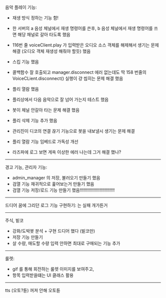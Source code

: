 음악 플레이 기능:

* 재생 방식 정하는 기능 함!
* 한 서버의 a 음성 체널에서 재생 명령어를 쓴후,
  b 음성 체널에서 재생 명령어를 쓰면 해당 채널로 갈아 타도록 했음
* 116번 줄 voiceClient.play 가 입력받은 오디오 소스 객체를 해제해서
  생기는 문제 해결 (오디오 객체 재생성 해줘야 할듯) 했음
* 스킵 기능 했음
* 콜백함수 잘 호출되고 manager.disconnect 에러 없는데도
  딱 158 번줄의 VoiceCLient.disconnect() 실행이 걍 씹히는 문제 해결 했음
* 플리 열람 했음
* 플리상에서 다음 음악으로 잘 넘어 가는지 테스트 했음
* 봇이 체널 안갈아 타는 문제 해결 했음
* 플리 삭제 기능 추가 했음

* 관리진이 디코의 연결 끊기 기능으로 봇을 내보낼시 생기는 문제 해결
* 플리 열람 기능 임베드로 가독성 개선
* 라즈파에 로그 보면 게쏙 이상한 에러 나는데 그거 해결 했나?

---

경고 기능, 관리자 기능:

* admin_manager 의 저장, 불러오기 만들기 했음
* 검열 기능 재귀적으로 훑어보는거 만들기 했음
* 검열 기능 저장/로드 기능 만들기 했음!!!!!!!!!!!!!!!!!!!!!!!!!!!!

---

드디어 꿈에 그리던 로그 기능 구현하기: 는 실패 개가튼거

---

주식, 빝코
* 강화/도박봇 분석 + 구현 드디어 했다 (빝코만)
* 저장 기능 만들기
* 살 수량, 매도할 수량 입력 안하면 최대로 구매되는 기능 추가

---

룰렛:

* gif 를 통해 회전하는 룰렛 이미지를 보여주고,
* 항목 입력받을떄는 UI 클래스 활용

---

tts (오토?튠) 꺼져 안해 오토튠